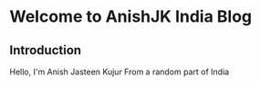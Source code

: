 # Welcome to AnishJK India Blog

## Introduction

Hello, I'm Anish Jasteen Kujur From a random part of India

